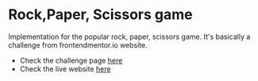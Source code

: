 # Rock,Paper, Scissors game
Implementation for the popular rock, paper, scissors game. It's basically a challenge from frontendmentor.io website.

- Check the challenge page [here](https://www.frontendmentor.io/challenges/rock-paper-scissors-game-pTgwgvgH)
- Check the live website [here](https://scissors-paper-rock-game.netlify.app/)

